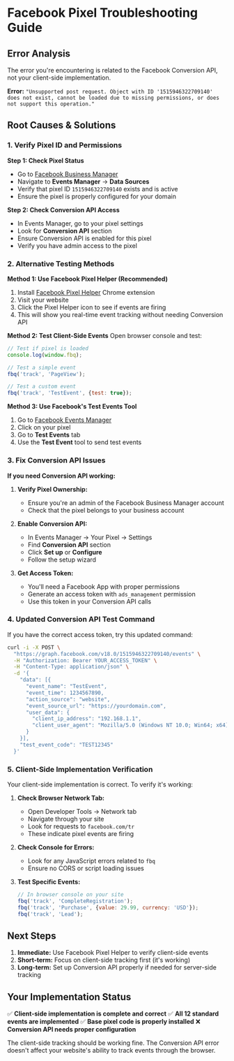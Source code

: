 # Facebook Pixel Troubleshooting Guide

## Error Analysis
The error you're encountering is related to the Facebook Conversion API, not your client-side implementation.

**Error:** `"Unsupported post request. Object with ID '1515946322709140' does not exist, cannot be loaded due to missing permissions, or does not support this operation."`

## Root Causes & Solutions

### 1. Verify Pixel ID and Permissions

**Step 1: Check Pixel Status**
- Go to [Facebook Business Manager](https://business.facebook.com/)
- Navigate to **Events Manager** → **Data Sources**
- Verify that pixel ID `1515946322709140` exists and is active
- Ensure the pixel is properly configured for your domain

**Step 2: Check Conversion API Access**
- In Events Manager, go to your pixel settings
- Look for **Conversion API** section
- Ensure Conversion API is enabled for this pixel
- Verify you have admin access to the pixel

### 2. Alternative Testing Methods

**Method 1: Use Facebook Pixel Helper (Recommended)**
1. Install [Facebook Pixel Helper](https://chrome.google.com/webstore/detail/facebook-pixel-helper/fdgfkebogiimcoedmfeckfcdbbdfncoo) Chrome extension
2. Visit your website
3. Click the Pixel Helper icon to see if events are firing
4. This will show you real-time event tracking without needing Conversion API

**Method 2: Test Client-Side Events**
Open browser console and test:
```javascript
// Test if pixel is loaded
console.log(window.fbq);

// Test a simple event
fbq('track', 'PageView');

// Test a custom event
fbq('track', 'TestEvent', {test: true});
```

**Method 3: Use Facebook's Test Events Tool**
1. Go to [Facebook Events Manager](https://business.facebook.com/events_manager2/list/pixel/1515946322709140)
2. Click on your pixel
3. Go to **Test Events** tab
4. Use the **Test Event** tool to send test events

### 3. Fix Conversion API Issues

**If you need Conversion API working:**

1. **Verify Pixel Ownership:**
   - Ensure you're an admin of the Facebook Business Manager account
   - Check that the pixel belongs to your business account

2. **Enable Conversion API:**
   - In Events Manager → Your Pixel → Settings
   - Find **Conversion API** section
   - Click **Set up** or **Configure**
   - Follow the setup wizard

3. **Get Access Token:**
   - You'll need a Facebook App with proper permissions
   - Generate an access token with `ads_management` permission
   - Use this token in your Conversion API calls

### 4. Updated Conversion API Test Command

If you have the correct access token, try this updated command:

```bash
curl -i -X POST \
  "https://graph.facebook.com/v18.0/1515946322709140/events" \
  -H "Authorization: Bearer YOUR_ACCESS_TOKEN" \
  -H "Content-Type: application/json" \
  -d '{
    "data": [{
      "event_name": "TestEvent",
      "event_time": 1234567890,
      "action_source": "website",
      "event_source_url": "https://yourdomain.com",
      "user_data": {
        "client_ip_address": "192.168.1.1",
        "client_user_agent": "Mozilla/5.0 (Windows NT 10.0; Win64; x64) AppleWebKit/537.36"
      }
    }],
    "test_event_code": "TEST12345"
  }'
```

### 5. Client-Side Implementation Verification

Your client-side implementation is correct. To verify it's working:

1. **Check Browser Network Tab:**
   - Open Developer Tools → Network tab
   - Navigate through your site
   - Look for requests to `facebook.com/tr`
   - These indicate pixel events are firing

2. **Check Console for Errors:**
   - Look for any JavaScript errors related to `fbq`
   - Ensure no CORS or script loading issues

3. **Test Specific Events:**
   ```javascript
   // In browser console on your site
   fbq('track', 'CompleteRegistration');
   fbq('track', 'Purchase', {value: 29.99, currency: 'USD'});
   fbq('track', 'Lead');
   ```

## Next Steps

1. **Immediate:** Use Facebook Pixel Helper to verify client-side events
2. **Short-term:** Focus on client-side tracking first (it's working)
3. **Long-term:** Set up Conversion API properly if needed for server-side tracking

## Your Implementation Status

✅ **Client-side implementation is complete and correct**
✅ **All 12 standard events are implemented**
✅ **Base pixel code is properly installed**
❌ **Conversion API needs proper configuration**

The client-side tracking should be working fine. The Conversion API error doesn't affect your website's ability to track events through the browser. 
